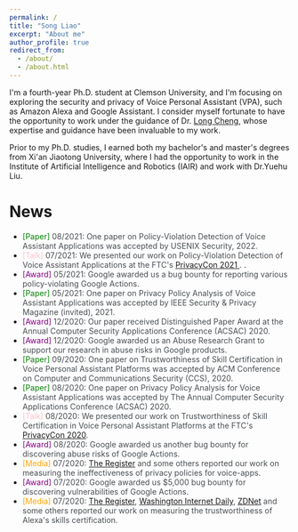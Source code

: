 ```yaml
---
permalink: /
title: "Song Liao"
excerpt: "About me"
author_profile: true
redirect_from: 
  - /about/
  - /about.html
---
```


<style>
pap {color:Green;}
ser { color:Blue;}
gr { color:Purple;}
me { color:Orange;}
talk { color:Pink;}
text { color:#494e52;}
</style>


I'm a fourth-year Ph.D. student at Clemson University, and I'm focusing on exploring the security and privacy of Voice Personal Assistant (VPA), such as Amazon Alexa and Google Assistant. I consider myself fortunate to have the opportunity to work under the guidance of Dr. [Long Cheng](https://people.computing.clemson.edu/~lcheng2/), whose expertise and guidance have been invaluable to my work.

Prior to my Ph.D. studies, I earned both my bachelor's and master's degrees from Xi'an Jiaotong University, where I had the opportunity to work in the Institute of Artificial Intelligence and Robotics (IAIR) and work with Dr.Yuehu Liu.


# News

- <pap>[Paper]</pap><text> 08/2021: One paper on Policy-Violation Detection of Voice Assistant Applications was accepted by USENIX Security, 2022. </text>
- <talk>[Talk]</talk><text> 07/2021: We presented our work on Policy-Violation Detection of Voice Assistant Applications at the FTC's <a href = "https://www.ftc.gov/media/73491">PrivacyCon 2021 </a>. </text>.
- <gr>[Award]</gr><text> 05/2021: Google awarded us a bug bounty for reporting various policy-violating Google Actions.</text>
- <pap>[Paper]</pap><text> 05/2021: One paper on Privacy Policy Analysis of Voice Assistant Applications was accepted by IEEE Security & Privacy Magazine (invited), 2021.</text>
- <gr>[Award]</gr><text> 12/2020: Our paper received Distinguished Paper Award at the Annual Computer Security Applications Conference (ACSAC) 2020.</text>
- <gr>[Award]</gr><text> 12/2020: Google awarded us an Abuse Research Grant to support our research in abuse risks in Google products.</text>
- <pap>[Paper]</pap><text>  09/2020: One paper on Trustworthiness of Skill Certification in Voice Personal Assistant Platforms was accepted by ACM Conference on Computer and Communications Security (CCS), 2020.</text>
- <pap>[Paper]</pap><text>  08/2020: One paper on Privacy Policy Analysis for Voice Assistant Applications was accepted by The Annual Computer Security Applications Conference (ACSAC) 2020.</text>
- <talk>[Talk]</talk><text>  08/2020: We presented our work on Trustworthiness of Skill Certification in Voice Personal Assistant Platforms at the FTC's [PrivacyCon 2020](https://www.ftc.gov/news-events/events/2020/07/privacycon-2020).</text>
- <gr>[Award]</gr><text> 08/2020: Google awarded us another bug bounty for discovering abuse risks of Google Actions.</text>
- <me>[Media]</me><text>  07/2020: [The Register](https://www.theregister.com/2020/07/29/amazon_google_voice_apps/) and some others reported our work on measuring the ineffectiveness of privacy policies for voice-apps.</text>
- <gr>[Award]</gr><text> 07/2020: Google awarded us $5,000 bug bounty for discovering vulnerabilities of Google Actions.</text>
- <me>[Media]</me><text>  07/2020: [The Register](https://www.theregister.com/2020/07/23/amazon_alexa_skills/), [Washington Internet Daily](https://washingtoninternetdaily.com/news/2020/07/22/amazon-deploys-additional-checks-for-alexa-skills-certification-2007210055), [ZDNet](https://people.computing.clemson.edu/~lcheng2/) and some others reported our work on measuring the trustworthiness of Alexa's skills certification.</text>
  
